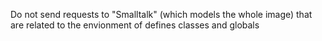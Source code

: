 Do not send requests to "Smalltalk" (which models the whole image)  that are related to the envionment of defines classes and globals